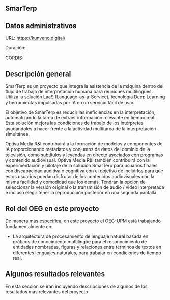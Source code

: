 ## SmarTerp

## Datos administrativos
URL: https://kunveno.digital/

Duración: 

CORDIS: 

## Descripción general
SmarTerp es un proyecto que integra la asistencia de la máquina dentro del flujo de trabajo de interpretación humana para reuniones multilingües. Utiliza la solución LaaS (Language-as-a-Service), tecnología Deep Learning y herramientas impulsadas por IA en un servicio fácil de usar.

El objetivo de SmarTerp es reducir las ineficiencias en la interpretación, automatizando la tarea de extraer información relevante en tiempo real. Esta solución mejora las condiciones de trabajo de los intérpretes ayudándoles a hacer frente a la actividad multitarea de la interpretación simultánea.

Optiva Media R&I contribuirá a la formación de modelos y componentes de IA proporcionando metadatos y conjuntos de datos del dominio de la televisión, como subtítulos y leyendas en directo asociados con programas y contenido audiovisual. Optiva Media R&I también contribuirá con la experimentación y pilotaje de la solución SmarTerp para usuarios finales con discapacidad auditiva o cognitiva con el objetivo de incluirlos para que estos usuarios puedan disfrutar de los contenidos audiovisuales con la misma facilidad y comodidad que los demás. Tendrán la opción de seleccionar la versión original o la transmisión de audio / video interpretada e incluso elegir tener la reproducción posterior en una segunda pantalla.

## Rol del OEG en este proyecto
De manera más específica, en este proyecto el OEG-UPM está trabajando fundamentalmente en:
* La arquitectura de procesamiento de lenguaje natural basada en gráficos de conocimiento multilingüe para el reconocimiento de entidades nombradas, figuras y relaciones entre términos de textos en diferentes lenguajes naturales, para trabajar en condiciones de tiempo real.

## Algunos resultados relevantes
En esta sección se irán incluyendo descripciones de algunos de los resultados más relevantes del proyecto 
